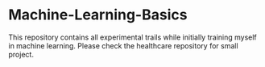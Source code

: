# Machine-Learning-Basics
This repository contains all experimental trails while initially training myself in machine learning.
Please check the healthcare repository for small project.
